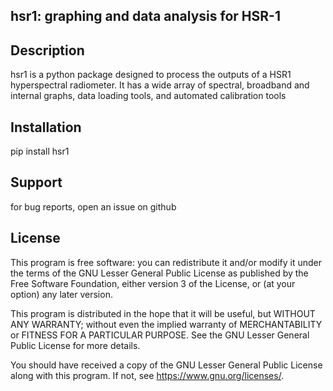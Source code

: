 ## hsr1: graphing and data analysis for HSR-1

## Description
hsr1 is a python package designed to process the outputs of a HSR1 hyperspectral radiometer. It has a wide array of spectral, broadband and internal graphs, data loading tools, and automated calibration tools

## Installation
pip install hsr1

## Support
for bug reports, open an issue on github

## License
This program is free software: you can redistribute it and/or modify it under the terms of the GNU Lesser General Public License as published by the Free Software Foundation, either version 3 of the License, or (at your option) any later version.

This program is distributed in the hope that it will be useful, but WITHOUT ANY WARRANTY; without even the implied warranty of MERCHANTABILITY or FITNESS FOR A PARTICULAR PURPOSE. See the GNU Lesser General Public License for more details.

You should have received a copy of the GNU Lesser General Public License along with this program. If not, see <https://www.gnu.org/licenses/>.
